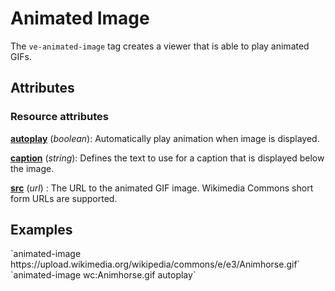 # Animated Image

<style> 
    .markdown-section h3 ~ p > strong > a { color: crimson; font-size: 110%; text-decoration: none; }
    .markdown-section table { 
        margin-left:3rem; 
        width: calc(100% - 6rem); 
        border:1px solid #555;
    }
    .markdown-section td, .markdown-section th {
        border:1px solid #555;
        padding: 8px;
        line-height: 1.2;
    }
    .markdown-section th {
        background-color:#E2F0F7;
        font-weight:bold !important;
        text-align:center !important;
    }
</style>

The `ve-animated-image` tag creates a viewer that is able to play animated GIFs.

## Attributes

### Resource attributes

**[autoplay](examples)** (_boolean_):  Automatically play animation when image is displayed.

**[caption](#examples)** (_string_): Defines the text to use for a caption that is displayed below the image.

**[src](#examples)** (_url_) :  The URL to the animated GIF image.  Wikimedia Commons short form URLs are supported.

## Examples

<ve-snippet collapsible label="Wikimedia Commons hosted image">
`animated-image https://upload.wikimedia.org/wikipedia/commons/e/e3/Animhorse.gif`
</ve-snippet>

<ve-snippet collapsible label="Wikimedia Commons hosted image (short form URL)">
`animated-image wc:Animhorse.gif autoplay`
</ve-snippet>
